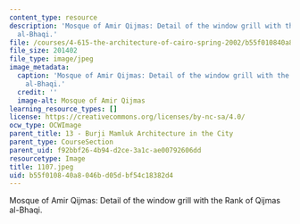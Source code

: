 ```yaml
---
content_type: resource
description: 'Mosque of Amir Qijmas: Detail of the window grill with the Rank of Qijmas
  al-Bhaqi.'
file: /courses/4-615-the-architecture-of-cairo-spring-2002/b55f010840a8046bd05dbf54c18382d4_1107.jpeg
file_size: 201402
file_type: image/jpeg
image_metadata:
  caption: 'Mosque of Amir Qijmas: Detail of the window grill with the Rank of Qijmas
    al-Bhaqi.'
  credit: ''
  image-alt: Mosque of Amir Qijmas
learning_resource_types: []
license: https://creativecommons.org/licenses/by-nc-sa/4.0/
ocw_type: OCWImage
parent_title: 13 - Burji Mamluk Architecture in the City
parent_type: CourseSection
parent_uid: f92bbf26-4b94-d2ce-3a1c-ae00792606dd
resourcetype: Image
title: 1107.jpeg
uid: b55f0108-40a8-046b-d05d-bf54c18382d4
---
```

Mosque of Amir Qijmas: Detail of the window grill with the Rank of Qijmas al-Bhaqi.